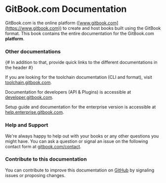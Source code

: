 # GitBook.com Documentation

GitBook.com is the online platform ([www.gitbook.com](https://www.gitbook.com)) to create and host books built using the GitBook format. This book contains the entire documentation for the GitBook.com **platform**.

### Other documentations

{# In addition to that, provide quick links to the different documentations in the header #}

If you are looking for the toolchain documentation (CLI and format), visit [toolchain.gitbook.com](https://toolchain.gitbook.com).

Documentation for developers (API & Plugins) is accessible at [developer.gitbook.com](https://developer.gitbook.com).

Setup guide and documentation for the enterprise version is accessible at [help.enterprise.gitbook.com](https://help.enterprise.gitbook.com).

### Help and Support

We're always happy to help out with your books or any other questions you might have. You can ask a question or signal an issue on the following contact form at [gitbook.com/contact](https://www.gitbook.com/contact).

### Contribute to this documentation

You can contribute to improve this documentation on [GitHub](https://github.com/GitbookIO/documentation) by signaling issues or proposing changes.
